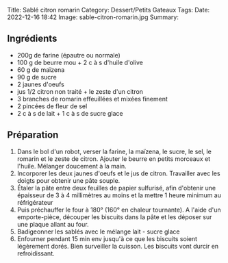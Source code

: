 Title: Sablé citron romarin
Category: Dessert/Petits Gateaux
Tags: 
Date:  2022-12-16 18:42
Image: sable-citron-romarin.jpg
Summary:

## Ingrédients

- 200g de farine (épautre ou normale)
- 100 g de beurre mou + 2 c à s d'huile d'olive
- 60 g de maïzena
- 90 g de sucre 
- 2 jaunes d'oeufs
- jus 1/2 citron non traité + le zeste d'un citron
- 3 branches de romarin effeuillées et mixées finement
- 2 pincées de fleur de sel
- 2 c à s de lait + 1 c à s de sucre glace

## Préparation

1. Dans le bol d'un robot, verser la farine, la maïzena, le sucre, le sel, le romarin et le zeste de citron. Ajouter le beurre en petits morceaux et l'huile. Mélanger doucement à la main.
2. Incorporer les deux jaunes d'oeufs et le jus de citron. Travailler avec les doigts pour obtenir une pâte souple.
3. Étaler la pâte entre deux feuilles de papier sulfurisé, afin d'obtenir une épaisseur de 3 à 4 millimètres au moins et la mettre 1 heure minimum au réfrigérateur 
4.  Puis préchauffer le four à 180° (160° en chaleur tournante).
A l'aide d'un emporte-pièce, découper les biscuits dans la pâte et les déposer sur une plaque allant au four.
5. Badigeonner les sablés avec le mélange lait - sucre glace
6. Enfourner pendant 15 min env jusqu'à ce que les biscuits soient légèrement dorés. Bien surveiller la cuisson. Les biscuits vont durcir en refroidissant.

